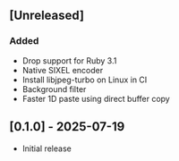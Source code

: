 ## [Unreleased]
### Added
- Drop support for Ruby 3.1
- Native SIXEL encoder
- Install libjpeg-turbo on Linux in CI
- Background filter
- Faster 1D paste using direct buffer copy

## [0.1.0] - 2025-07-19

- Initial release
